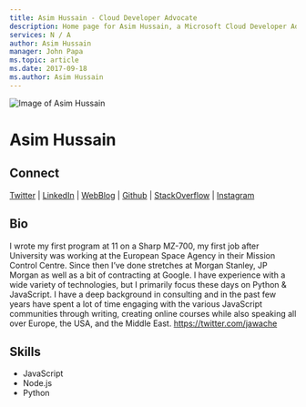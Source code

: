 ```yaml
---
title: Asim Hussain - Cloud Developer Advocate
description: Home page for Asim Hussain, a Microsoft Cloud Developer Advocate
services: N / A
author: Asim Hussain
manager: John Papa
ms.topic: article
ms.date: 2017-09-18
ms.author: Asim Hussain
---
```


![Image of Asim Hussain](media/profiles/asim-hussain.png)

# Asim Hussain


## Connect
[Twitter](https://twitter.com/jawache) | [LinkedIn](https://linkedin.com/in/jawache) | [WebBlog](http://codecraft.tv) | [Github](https://github.com/jawache) | [StackOverflow](https://stackoverflow.com/users/134085/jawache) | [Instagram](https://www.instagram.com/jawache)

## Bio

I wrote my first program at 11 on a Sharp MZ-700, my first job after University was working at the European Space Agency in their Mission Control Centre. Since then I’ve done stretches at Morgan Stanley, JP Morgan as well as a bit of contracting at Google.
I have experience with a wide variety of technologies, but I primarily focus these days on Python & JavaScript. I have a deep background in consulting and in the past few years have spent a lot of time engaging with the various JavaScript communities through writing, creating online courses while also speaking all over Europe, the USA, and the Middle East.
https://twitter.com/jawache

## Skills

* JavaScript
* Node.js
* Python



